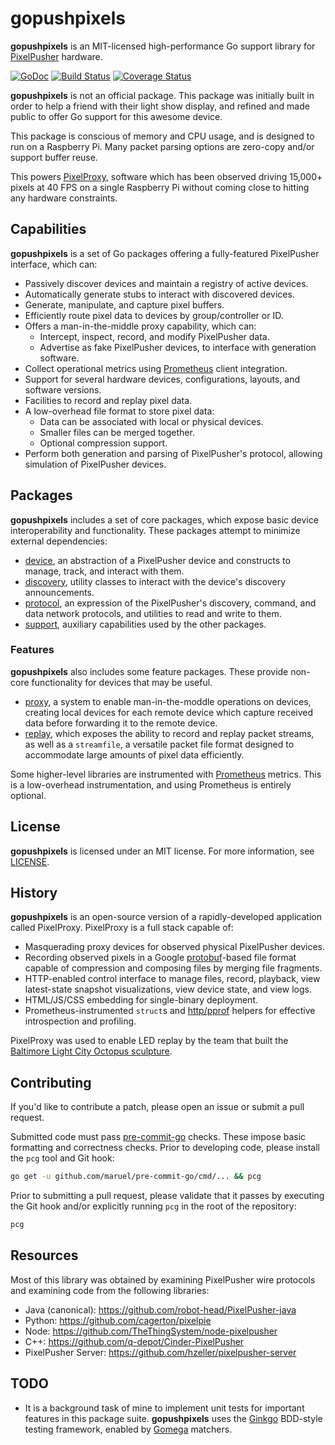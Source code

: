 # gopushpixels

**gopushpixels** is an MIT-licensed high-performance Go support library for
[PixelPusher](http://www.heroicrobotics.com/products/pixelpusher) hardware.

[![GoDoc](https://godoc.org/github.com/danjacques/gopushpixels?status.svg)](http://godoc.org/github.com/danjacques/gopushpixels)
[![Build Status](https://travis-ci.org/danjacques/gopushpixels.svg?branch=master)](https://travis-ci.org/danjacques/gopushpixels)
[![Coverage Status](https://coveralls.io/repos/github/danjacques/gopushpixels/badge.svg?branch=master)](https://coveralls.io/github/danjacques/gopushpixels?branch=master)

**gopushpixels** is not an official package. This package was initially built
in order to help a friend with their light show display, and refined and made
public to offer Go support for this awesome device.

This package is conscious of memory and CPU usage, and is designed to run on a
Raspberry Pi. Many packet parsing options are zero-copy and/or support buffer
reuse.

This powers [PixelProxy](https://github.com/danjacques/pixelproxy/), software
which has been observed driving 15,000+ pixels at 40 FPS on a single Raspberry
Pi without coming close to hitting any hardware constraints.

## Capabilities

**gopushpixels** is a set of Go packages offering a fully-featured PixelPusher
interface, which can:

*   Passively discover devices and maintain a registry of active devices.
*   Automatically generate stubs to interact with discovered devices.
*   Generate, manipulate, and capture pixel buffers.
*   Efficiently route pixel data to devices by group/controller or ID.
*   Offers a man-in-the-middle proxy capability, which can:
    *   Intercept, inspect, record, and modify PixelPusher data.
    *   Advertise as fake PixelPusher devices, to interface with generation
        software.
*   Collect operational metrics using [Prometheus](https://prometheus.io/)
    client integration.
*   Support for several hardware devices, configurations, layouts, and software
    versions.
*   Facilities to record and replay pixel data.
*   A low-overhead file format to store pixel data:
    *   Data can be associated with local or physical devices.
    *   Smaller files can be merged together.
    *   Optional compression support.
*   Perform both generation and parsing of PixelPusher's protocol, allowing
    simulation of PixelPusher devices.

## Packages

**gopushpixels** includes a set of core packages, which expose basic device
interoperability and functionality. These packages attempt to minimize external
dependencies:

*   [device](./device), an abstraction of a PixelPusher device and
    constructs to manage, track, and interact with them.
*   [discovery](./discovery), utility classes to interact with the device's
    discovery announcements.
*   [protocol](./protocol), an expression of the PixelPusher's discovery,
    command, and data network protocols, and utilities to read and write to
    them.
*   [support](./support), auxiliary capabilities used by the other packages.

### Features

**gopushpixels** also includes some feature packages. These provide non-core
functionality for devices that may be useful.

*   [proxy](./proxy), a system to enable man-in-the-moddle operations on
    devices, creating local devices for each remote device which capture
    received data before forwarding it to the remote device.
*   [replay](./replay), which exposes the ability to record and replay packet
    streams, as well as a `streamfile`, a versatile packet file format designed
    to accommodate large amounts of pixel data efficiently.

Some higher-level libraries are instrumented with
[Prometheus](https://prometheus.io/) metrics. This is a low-overhead
instrumentation, and using Prometheus is entirely optional.

## License

**gopushpixels** is licensed under an MIT license. For more information, see
[LICENSE](./LICENSE).

## History

**gopushpixels** is an open-source version of a rapidly-developed
application called PixelProxy. PixelProxy is a full stack capable of:

*   Masquerading proxy devices for observed physical PixelPusher devices.
*   Recording observed pixels in a Google
    [protobuf](https://github.com/golang/protobuf/)-based file format capable
    of compression and composing files by merging file fragments.
*   HTTP-enabled control interface to manage files, record, playback, view
    latest-state snapshot visualizations, view device state, and view logs.
*   HTML/JS/CSS embedding for single-binary deployment.
*   Prometheus-instrumented `struct`s and
    [http/pprof](https://golang.org/pkg/net/http/pprof/) helpers for effective
    introspection and profiling.

PixelProxy was used to enable LED replay by the team that built the
[Baltimore Light City Octopus sculpture](
http://baltimore.cbslocal.com/2018/04/12/light-city-charlie-peacock-octopus/).

## Contributing

If you'd like to contribute a patch, please open an issue or submit a pull
request.

Submitted code must pass
[pre-commit-go](https://github.com/maruel/pre-commit-go) checks. These impose
basic formatting and correctness checks. Prior to developing code, please
install the `pcg` tool and Git hook:

```sh
go get -u github.com/maruel/pre-commit-go/cmd/... && pcg
```

Prior to submitting a pull request, please validate that it passes by executing
the Git hook and/or explicitly running `pcg` in the root of the repository:

```sh
pcg
```

## Resources

Most of this library was obtained by examining PixelPusher wire protocols and
examining code from the following libraries:

*   Java (canonical): https://github.com/robot-head/PixelPusher-java
*   Python: https://github.com/cagerton/pixelpie
*   Node: https://github.com/TheThingSystem/node-pixelpusher
*   C++: https://github.com/q-depot/Cinder-PixelPusher
*   PixelPusher Server: https://github.com/hzeller/pixelpusher-server

## TODO

*   It is a background task of mine to implement unit tests for important
    features in this package suite. **gopushpixels** uses the
    [Ginkgo](https://onsi.github.io/ginkgo) BDD-style testing framework, enabled
    by [Gomega](https://onsi.github.io/gomega) matchers.
